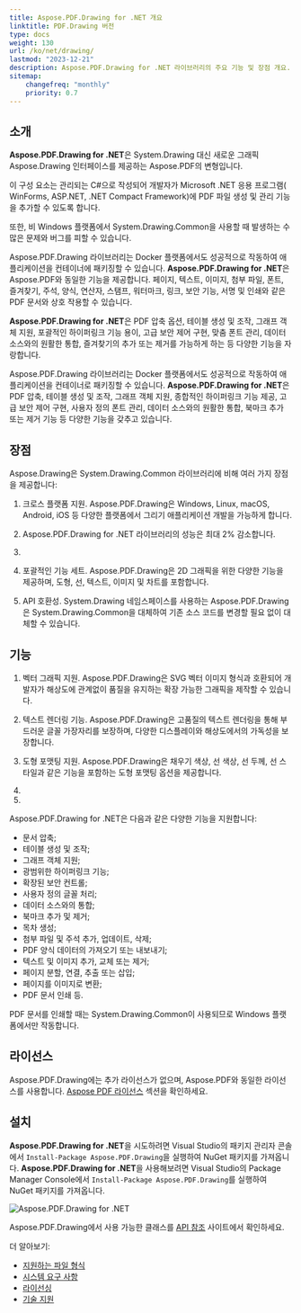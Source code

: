 ```yaml
---
title: Aspose.PDF.Drawing for .NET 개요
linktitle: PDF.Drawing 버전
type: docs
weight: 130
url: /ko/net/drawing/
lastmod: "2023-12-21"
description: Aspose.PDF.Drawing for .NET 라이브러리의 주요 기능 및 장점 개요.
sitemap:
    changefreq: "monthly"
    priority: 0.7
---
```


## 소개

**Aspose.PDF.Drawing for .NET**은 System.Drawing 대신 새로운 그래픽 Aspose.Drawing 인터페이스를 제공하는 Aspose.PDF의 변형입니다.

이 구성 요소는 관리되는 C#으로 작성되어 개발자가 Microsoft .NET 응용 프로그램( WinForms, ASP.NET, .NET Compact Framework)에 PDF 파일 생성 및 관리 기능을 추가할 수 있도록 합니다.

또한, 비 Windows 플랫폼에서 System.Drawing.Common을 사용할 때 발생하는 수많은 문제와 버그를 피할 수 있습니다.

Aspose.PDF.Drawing 라이브러리는 Docker 플랫폼에서도 성공적으로 작동하여 애플리케이션을 컨테이너에 패키징할 수 있습니다.
**Aspose.PDF.Drawing for .NET**은 Aspose.PDF와 동일한 기능을 제공합니다. 페이지, 텍스트, 이미지, 첨부 파일, 폰트, 즐겨찾기, 주석, 양식, 연산자, 스탬프, 워터마크, 링크, 보안 기능, 서명 및 인쇄와 같은 PDF 문서와 상호 작용할 수 있습니다.

**Aspose.PDF.Drawing for .NET**은 PDF 압축 옵션, 테이블 생성 및 조작, 그래프 객체 지원, 포괄적인 하이퍼링크 기능 용이, 고급 보안 제어 구현, 맞춤 폰트 관리, 데이터 소스와의 원활한 통합, 즐겨찾기의 추가 또는 제거를 가능하게 하는 등 다양한 기능을 자랑합니다.

Aspose.PDF.Drawing 라이브러리는 Docker 플랫폼에서도 성공적으로 작동하여 애플리케이션을 컨테이너로 패키징할 수 있습니다.
**Aspose.PDF.Drawing for .NET**은 PDF 압축, 테이블 생성 및 조작, 그래프 객체 지원, 종합적인 하이퍼링크 기능 제공, 고급 보안 제어 구현, 사용자 정의 폰트 관리, 데이터 소스와의 원활한 통합, 북마크 추가 또는 제거 기능 등 다양한 기능을 갖추고 있습니다.

## 장점

Aspose.Drawing은 System.Drawing.Common 라이브러리에 비해 여러 가지 장점을 제공합니다:

1. 크로스 플랫폼 지원. Aspose.PDF.Drawing은 Windows, Linux, macOS, Android, iOS 등 다양한 플랫폼에서 그리기 애플리케이션 개발을 가능하게 합니다.

1. Aspose.PDF.Drawing for .NET 라이브러리의 성능은 최대 2% 감소합니다.

1.
1. 포괄적인 기능 세트. Aspose.PDF.Drawing은 2D 그래픽을 위한 다양한 기능을 제공하며, 도형, 선, 텍스트, 이미지 및 차트를 포함합니다.

1. API 호환성. System.Drawing 네임스페이스를 사용하는 Aspose.PDF.Drawing은 System.Drawing.Common을 대체하여 기존 소스 코드를 변경할 필요 없이 대체할 수 있습니다.

## 기능

1. 벡터 그래픽 지원. Aspose.PDF.Drawing은 SVG 벡터 이미지 형식과 호환되어 개발자가 해상도에 관계없이 품질을 유지하는 확장 가능한 그래픽을 제작할 수 있습니다.

1. 텍스트 렌더링 기능. Aspose.PDF.Drawing은 고품질의 텍스트 렌더링을 통해 부드러운 글꼴 가장자리를 보장하며, 다양한 디스플레이와 해상도에서의 가독성을 보장합니다.

1. 도형 포맷팅 지원. Aspose.PDF.Drawing은 채우기 색상, 선 색상, 선 두께, 선 스타일과 같은 기능을 포함하는 도형 포맷팅 옵션을 제공합니다.

1.
1.

Aspose.PDF.Drawing for .NET은 다음과 같은 다양한 기능을 지원합니다:

- 문서 압축;
- 테이블 생성 및 조작;
- 그래프 객체 지원;
- 광범위한 하이퍼링크 기능;
- 확장된 보안 컨트롤;
- 사용자 정의 글꼴 처리;
- 데이터 소스와의 통합;
- 북마크 추가 및 제거;
- 목차 생성;
- 첨부 파일 및 주석 추가, 업데이트, 삭제;
- PDF 양식 데이터의 가져오기 또는 내보내기;
- 텍스트 및 이미지 추가, 교체 또는 제거;
- 페이지 분할, 연결, 추출 또는 삽입;
- 페이지를 이미지로 변환;
- PDF 문서 인쇄 등.

PDF 문서를 인쇄할 때는 System.Drawing.Common이 사용되므로 Windows 플랫폼에서만 작동합니다.

## 라이선스

Aspose.PDF.Drawing에는 추가 라이선스가 없으며, Aspose.PDF와 동일한 라이선스를 사용합니다. [Aspose PDF 라이선스](/pdf/ko/net/licensing/) 섹션을 확인하세요.

## 설치

**Aspose.PDF.Drawing for .NET**을 시도하려면 Visual Studio의 패키지 관리자 콘솔에서 `Install-Package Aspose.PDF.Drawing`을 실행하여 NuGet 패키지를 가져옵니다.
**Aspose.PDF.Drawing for .NET**을 사용해보려면 Visual Studio의 Package Manager Console에서 `Install-Package Aspose.PDF.Drawing`를 실행하여 NuGet 패키지를 가져옵니다.

![Aspose.PDF.Drawing for .NET](nuget.png)

Aspose.PDF.Drawing에서 사용 가능한 클래스를 [API 참조](https://reference.aspose.com/pdf/net/aspose.pdf.drawing/) 사이트에서 확인하세요.

더 알아보기:

- [지원하는 파일 형식](/pdf/ko/net/supported-file-formats/)
- [시스템 요구 사항](/pdf/ko/net/system-requirements/)
- [라이선싱](/pdf/ko/net/licensing/)
- [기술 지원](/pdf/ko/net/technical-support/)
